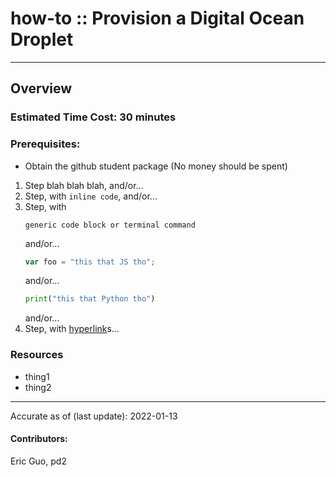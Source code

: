 # how-to :: Provision a Digital Ocean Droplet 
---
## Overview


### Estimated Time Cost: 30 minutes

### Prerequisites:
- Obtain the github student package (No money should be spent) 

1. Step blah blah blah, and/or...
1. Step, with `inline code`, and/or...
1. Step, with
    ```
    generic code block or terminal command
    ```
   and/or...
    ```javascript
    var foo = "this that JS tho";
    ```
   and/or...
    ```python
    print("this that Python tho")
    ```
   and/or...
1. Step, with [hyperlink](https://xkcd.com)s...


### Resources
* thing1
* thing2

---

Accurate as of (last update): 2022-01-13

#### Contributors:  
Eric Guo, pd2  

